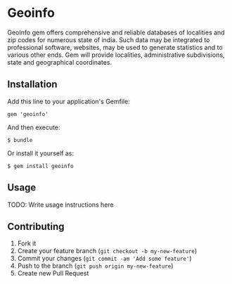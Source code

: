 # Geoinfo

GeoInfo gem offers comprehensive and reliable databases of localities and zip codes for numerous state of india.
Such data may be integrated to professional software, websites, may be used to generate statistics and to various
other ends. Gem will provide localities, administrative subdivisions, state and geographical coordinates.

## Installation

Add this line to your application's Gemfile:

    gem 'geoinfo'

And then execute:

    $ bundle

Or install it yourself as:

    $ gem install geoinfo

## Usage

TODO: Write usage instructions here

## Contributing

1. Fork it
2. Create your feature branch (`git checkout -b my-new-feature`)
3. Commit your changes (`git commit -am 'Add some feature'`)
4. Push to the branch (`git push origin my-new-feature`)
5. Create new Pull Request
